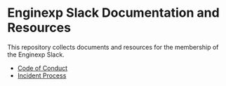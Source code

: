 # Enginexp Slack Documentation and Resources

This repository collects documents and resources for the membership of the Enginexp Slack.

* [Code of Conduct](https://github.com/enginexp/documents-and-resources/blob/master/code-of-conduct.md)
* [Incident Process](https://github.com/enginexp/documents-and-resources/blob/master/incident-process.md)
